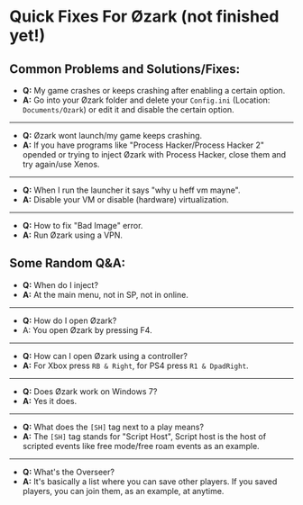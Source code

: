 # Quick Fixes For Øzark (not finished yet!)


## Common Problems and Solutions/Fixes:
- **Q:** My game crashes or keeps crashing after enabling a certain option.
- **A:** Go into your Øzark folder and delete your `Config.ini` (Location: `Documents/Ozark`) or edit it and disable the certain option.
___
- **Q:** Øzark wont launch/my game keeps crashing.
- **A:** If you have programs like "Process Hacker/Process Hacker 2" opended or trying to inject Øzark with Process Hacker, close them and try again/use Xenos.
___
- **Q:** When I run the launcher it says "why u heff vm mayne".
- **A:** Disable your VM or disable (hardware) virtualization.
___
- **Q:** How to fix "Bad Image" error.
- **A:** Run Øzark using a VPN.


## Some Random Q&A:
- **Q:** When do I inject?
- **A:** At the main menu, not in SP, not in online.
___
- **Q:** How do I open Øzark?
- A: You open Øzark by pressing F4.
___
- **Q:** How can I open Øzark using a controller?
- **A:** For Xbox press `RB & Right`, for PS4 press `R1 & DpadRight`.
___
- **Q:** Does Øzark work on Windows 7?
- **A:** Yes it does.
___
- **Q:** What does the `[SH]` tag next to a play means?
- **A:** The `[SH]` tag stands for "Script Host", Script host is the host of scripted events like free mode/free roam events as an example.
___
- **Q:** What's the Overseer?
- **A:** It's basically a list where you can save other players. If you saved players, you can join them, as an example, at anytime.